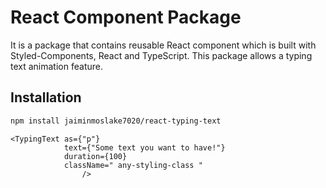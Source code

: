 # React Component Package
It is a package that contains reusable React component which is built with Styled-Components, React and TypeScript.
This package allows a typing text animation feature.

## Installation
```bash
npm install jaiminmoslake7020/react-typing-text
```

```code
<TypingText as={"p"}
            text={"Some text you want to have!"}
            duration={100}
            className=" any-styling-class "
                />
```
